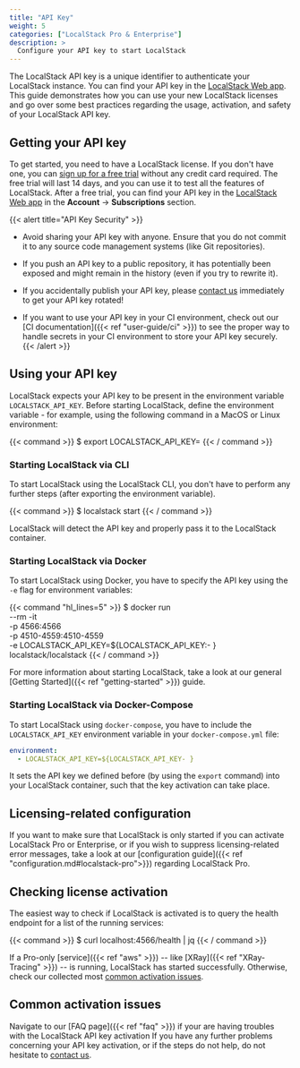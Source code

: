 ```yaml
---
title: "API Key"
weight: 5
categories: ["LocalStack Pro & Enterprise"]
description: >
  Configure your API key to start LocalStack
---
```


The LocalStack API key is a unique identifier to authenticate your LocalStack instance. You can find your API key in the [LocalStack Web app](https://app.localstack.cloud/account/apikeys). This guide demonstrates how you can use your new LocalStack licenses and go over some best practices regarding the usage, activation, and safety of your LocalStack API key.

## Getting your API key

To get started, you need to have a LocalStack license. If you don't have one, you can [sign up for a free trial](https://localstack.cloud/pricing/) without any credit card required. The free trial will last 14 days, and you can use it to test all the features of LocalStack. After a free trial, you can find your API key in the [LocalStack Web app](https://app.localstack.cloud) in the **Account** → **Subscriptions** section.

{{< alert title="API Key Security" >}}
- Avoid sharing your API key with anyone. Ensure that you do not commit it to any source code management systems (like Git repositories).

- If you push an API key to a public repository, it has potentially been exposed and might remain in the history (even if you try to rewrite it).

- If you accidentally publish your API key, please [contact us](https://localstack.cloud/contact/) immediately to get your API key rotated!

- If you want to use your API key in your CI environment, check out our [CI documentation]({{< ref "user-guide/ci" >}}) to see the proper way to handle secrets in your CI environment to store your API key securely.
{{< /alert >}}

## Using your API key

LocalStack expects your API key to be present in the environment variable `LOCALSTACK_API_KEY`. Before starting LocalStack, define the environment variable - for example, using the following command in a MacOS or Linux environment:

{{< command >}}
$ export LOCALSTACK_API_KEY=<your-api-key>
{{< / command >}}

### Starting LocalStack via CLI

To start LocalStack using the LocalStack CLI, you don't have to perform any further steps (after exporting the environment variable).

{{< command >}}
$ localstack start
{{< / command >}}

LocalStack will detect the API key and properly pass it to the LocalStack container.

### Starting LocalStack via Docker

To start LocalStack using Docker, you have to specify the API key using the `-e` flag for environment variables:

{{< command "hl_lines=5" >}}
$ docker run \
  --rm -it \
  -p 4566:4566 \
  -p 4510-4559:4510-4559 \
  -e LOCALSTACK_API_KEY=${LOCALSTACK_API_KEY:- } \
  localstack/localstack
{{< / command >}}

For more information about starting LocalStack, take a look at our general [Getting Started]({{< ref "getting-started" >}}) guide.

### Starting LocalStack via Docker-Compose

To start LocalStack using `docker-compose`, you have to include the `LOCALSTACK_API_KEY` environment variable in your `docker-compose.yml` file:

```yaml
environment:
  - LOCALSTACK_API_KEY=${LOCALSTACK_API_KEY- }
```

It sets the API key we defined before (by using the `export` command) into your LocalStack container, such that the key activation can take place.

## Licensing-related configuration

If you want to make sure that LocalStack is only started if you can activate LocalStack Pro or Enterprise, or if you wish to suppress licensing-related error messages, take a look at our [configuration guide]({{< ref "configuration.md#localstack-pro">}}) regarding LocalStack Pro.

## Checking license activation

The easiest way to check if LocalStack is activated is to query the health endpoint for a list of the running services:

{{< command >}}
$ curl localhost:4566/health | jq
{{< / command >}}

If a Pro-only [service]({{< ref "aws" >}}) -- like [XRay]({{< ref "XRay-Tracing" >}}) -- is running, LocalStack has started successfully. Otherwise, check our collected most [common activation issues](#common-activation-issues).

## Common activation issues

Navigate to our [FAQ page]({{< ref "faq" >}}) if your are having troubles with the LocalStack API key activation If you have any further problems concerning your API key activation, or if the steps do not help, do not hesitate to [contact us](https://localstack.cloud/contact/).
